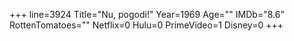 +++
line=3924
Title="Nu, pogodi!"
Year=1969
Age=""
IMDb="8.6"
RottenTomatoes=""
Netflix=0
Hulu=0
PrimeVideo=1
Disney=0
+++

